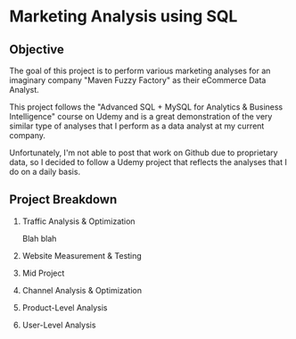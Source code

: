 # Marketing Analysis using SQL


## Objective

The goal of this project is to perform various marketing analyses for an imaginary company "Maven Fuzzy Factory" as their eCommerce Data Analyst. 

This project follows the "Advanced SQL + MySQL for Analytics & Business Intelligence" course on Udemy and is a great demonstration of the very similar type of analyses that I perform as a data analyst at my current company. 

Unfortunately, I'm not able to post that work on Github due to proprietary data, so I decided to follow a Udemy project that reflects the analyses that I do on a daily basis. 


## Project Breakdown

1. Traffic Analysis & Optimization

    Blah blah 

2. Website Measurement & Testing
3. Mid Project
4. Channel Analysis & Optimization
5. Product-Level Analysis
6. User-Level Analysis
